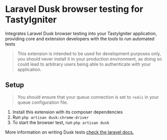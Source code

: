 Laravel Dusk browser testing for TastyIgniter
=
Integrates Laravel Dusk browser testing into your TastyIgniter application, 
providing core and extension developers with the tools to run automated tests

> This extension is intended to be used for development purposes only, 
> you should never install it in your production environment, 
> as doing so could lead to arbitrary users being able to authenticate with your application.

## Setup
> You should ensure that your queue connection is set to `redis` in your queue configuration file.

1. Install this extension with its composer dependencies
4. Run `php artisan dusk:chrome-driver`
5. To start the browser test, run `php artisan dusk`

More information on writing Dusk tests [check the laravel docs.](https://laravel.com/docs/dusk)

